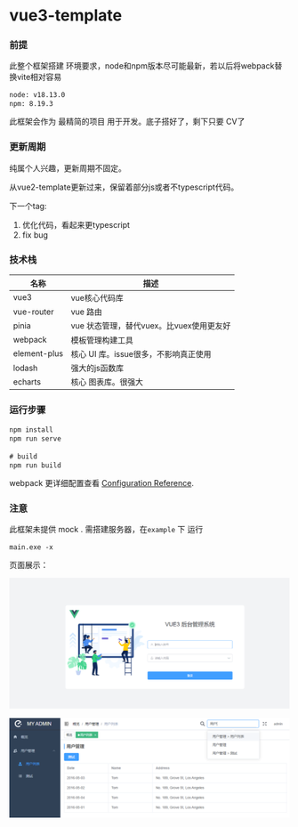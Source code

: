 # vue3-template

### 前提

此整个框架搭建 环境要求，node和npm版本尽可能最新，若以后将webpack替换vite相对容易

```
node: v18.13.0
npm: 8.19.3
```

此框架会作为 最精简的项目 用于开发。底子搭好了，剩下只要 CV了



### 更新周期

纯属个人兴趣，更新周期不固定。

从vue2-template更新过来，保留着部分js或者不typescript代码。

下一个tag:

1.  优化代码，看起来更typescript
2. fix bug



### 技术栈

| 名称         | 描述                                     |
| ------------ | ---------------------------------------- |
| vue3         | vue核心代码库                            |
| vue-router   | vue 路由                                 |
| pinia        | vue 状态管理，替代vuex。比vuex使用更友好 |
| webpack      | 模板管理构建工具                         |
| element-plus | 核心 UI 库。issue很多，不影响真正使用    |
| lodash       | 强大的js函数库                           |
| echarts      | 核心 图表库。很强大                      |



### 运行步骤

```shell
npm install
npm run serve

# build
npm run build
```

webpack 更详细配置查看 [Configuration Reference](https://cli.vuejs.org/config/).



### 注意

此框架未提供 mock . 需搭建服务器，在`example` 下 运行

```shell
main.exe -x
```





页面展示：

![p1](./example/img_1.png)

![home2](./example/img.png)
